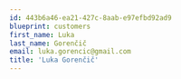 ```yaml
---
id: 443b6a46-ea21-427c-8aab-e97efbd92ad9
blueprint: customers
first_name: Luka
last_name: Gorenčič
email: luka.gorencic@gmail.com
title: 'Luka Gorenčič'
---
```

